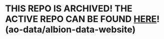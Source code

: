 # THIS REPO IS ARCHIVED! THE ACTIVE REPO CAN BE FOUND [HERE](https://github.com/ao-data/albion-data-website)! (ao-data/albion-data-website)
<br/><br/><br/><br/><br/><br/><br/><br/>
